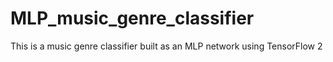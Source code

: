# MLP_music_genre_classifier
This is a music genre classifier built as an MLP network using TensorFlow 2
